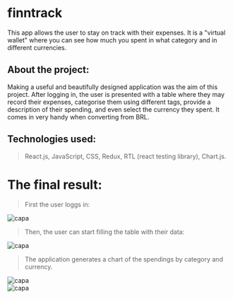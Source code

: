 # finntrack
This app allows the user to stay on track with their expenses. It is a "virtual wallet" where you can see how much you spent in what category and in different currencies.

## About the project: 
Making a useful and beautifully designed application was the aim of this project. After logging in, the user is presented with a table where they may record their expenses, categorise them using different tags, provide a description of their spending, and even select the currency they spent. It comes in very handy when converting from BRL.

## Technologies used:
> React.js, JavaScript, CSS, Redux, RTL (react testing library), Chart.js.

# The final result:

> First the user loggs in:
<div>
   <img align="center" alt="capa" src="https://user-images.githubusercontent.com/95686401/184948547-b7179a06-17f7-4315-918d-32071d46e5c5.gif" />
</div>

> Then, the user can start filling the table with their data:
<div>
   <img align="center" alt="capa" src="https://user-images.githubusercontent.com/95686401/184949842-684f73cb-5f6b-4562-a230-b2f688ecdd62.gif" />
</div>

> The application generates a chart of the spendings by category and currency.
<div>
   <img align="center" alt="capa" src="https://user-images.githubusercontent.com/95686401/184949715-1ae6e765-d5e4-4a3d-ad59-4c093f94c34e.gif" />
</div>


<div>
   <img align="center" alt="capa" src="https://user-images.githubusercontent.com/95686401/201725174-cbebb21b-7951-4231-a898-ce52503c459e.png" />
</div>

